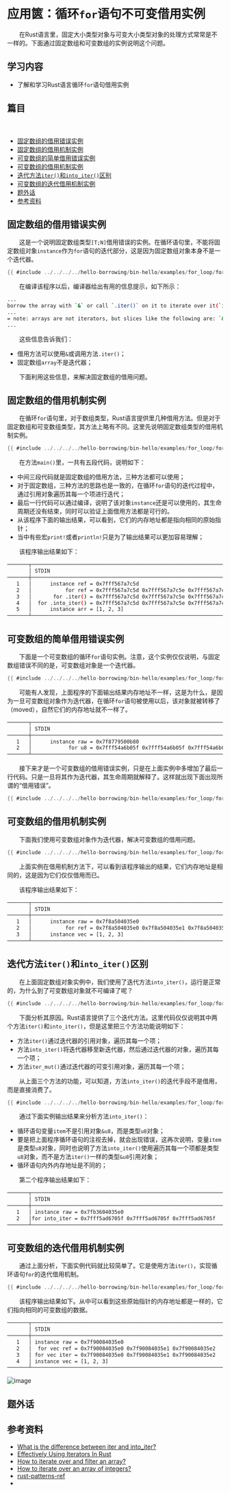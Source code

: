 # 应用篋：循环`for`语句不可变借用实例

　　在Rust语言里，固定大小类型对象与可变大小类型对象的处理方式常常是不一样的。下面通过固定数组和可变数组的实例说明这个问题。

## 学习内容
- 了解和学习Rust语言循环`for`语句借用实例

## 篇目
　　
- [固定数组的借用错误实例](#固定数组的借用错误实例)
- [固定数组的借用机制实例](#固定数组的借用机制实例)
- [可变数组的简单借用错误实例](#可变数组的简单借用错误实例)
- [可变数组的借用机制实例](#可变数组的借用机制实例)
- [迭代方法`iter()`和`into_iter()`区别](#迭代方法iter和into_iter区别)
- [可变数组的迭代借用机制实例](#可变数组的迭代借用机制实例)
- [题外话](#题外话)
- [参考资料](#参考资料)

## 固定数组的借用错误实例

　　这是一个说明固定数组类型`[T;N]`借用错误的实例。在循环语句里，不能将固定数组对象`instance`作为`for`语句的迭代部分，这是因为固定数组对象本身不是一个迭代器。

```rust
{{ #include ../../../../hello-borrowing/bin-hello/examples/for_loop/for_arr.rs:feature-err }}
```


　　在编译该程序以后，编译器给出有用的信息提示，如下所示：

```bash
...
borrow the array with `&` or call `.iter()` on it to iterate over it(`instance`)
...
= note: arrays are not iterators, but slices like the following are: `&[1, 2, 3]`
...
```

　　这些信息告诉我们：

- 借用方法可以使用`&`或调用方法`.iter()`；
- 固定数组`array`不是迭代器；

　　下面利用这些信息，来解决固定数组的借用问题。

## 固定数组的借用机制实例

　　在循环`for`语句里，对于数组类型，Rust语言提供里几种借用方法。但是对于固定数组和可变数组类型，其方法上略有不同。这里先说明固定数组类型的借用机制实例。

```rust
{{ #include ../../../../hello-borrowing/bin-hello/examples/for_loop/for_arr.rs:feature-ok }}
```

　　在方法`main()`里，一共有五段代码，说明如下：

- 中间三段代码就是固定数组的借用方法，三种方法都可以使用；
- 对于固定数组，三种方法的思路也是一致的，在循环`for`语句的迭代过程中，通过引用对象遍历其每一个项进行迭代；
- 最后一行代码可以通过编译，说明了该对象`instance`还是可以使用的，其生命周期还没有结束，同时可以验证上面借用方法都是可行的。
- 从该程序下面的输出结果，可以看到，它们的内存地址都是指向相同的原始指针；
- 当中有些宏`print!`或者`println!`只是为了输出结果可以更加容易理解；

　　该程序输出结果如下：

```bash
───────┬───────────────────────────────────────────────────────────────────────
       │ STDIN
───────┼───────────────────────────────────────────────────────────────────────
   1   │      instance ref = 0x7fff567a7c5d
   2   │           for ref = 0x7fff567a7c5d 0x7fff567a7c5e 0x7fff567a7c5f 
   3   │       for .iter() = 0x7fff567a7c5d 0x7fff567a7c5e 0x7fff567a7c5f 
   4   │  for .into_iter() = 0x7fff567a7c5d 0x7fff567a7c5e 0x7fff567a7c5f 
   5   │      instance arr = [1, 2, 3]
───────┴───────────────────────────────────────────────────────────────────────
```

## 可变数组的简单借用错误实例

　　下面是一个可变数组的循环`for`语句实例。注意，这个实例仅仅说明，与固定数组错误不同的是，可变数组对象是一个迭代器。

```rust
{{ #include ../../../../hello-borrowing/bin-hello/examples/for_loop/for_vec.rs:feature-cp }}
```

　　可能有人发现，上面程序的下面输出结果内存地址不一样，这是为什么，是因为一旦可变数组对象作为迭代器，在循环`for`语句被使用以后，该对象就被转移了（moved），自然它们的内存地址就不一样了。

```bash
───────┬────────────────────────────────────────────────────────────────────────
       │ STDIN
───────┼────────────────────────────────────────────────────────────────────────
   1   │      instance raw = 0x7f8779500b80
   2   │            for u8 = 0x7fff54a6b05f 0x7fff54a6b05f 0x7fff54a6b05f 
───────┴────────────────────────────────────────────────────────────────────────
```

　　接下来才是一个可变数组的借用错误实例，只是在上面实例中多增加了最后一行代码。只是一旦将其作为迭代器，其生命周期就解释了。这样就出现下面出现所谓的“借用错误”。

```rust
{{ #include ../../../../hello-borrowing/bin-hello/examples/for_loop/for_vec.rs:feature-err }}
```

## 可变数组的借用机制实例

　　下面我们使用可变数组对象作为迭代器，解决可变数组的借用问题。

```rust
{{ #include ../../../../hello-borrowing/bin-hello/examples/for_loop/for_vec.rs:feature-ok }}
```

　　上面实例在借用机制方法下，可以看到该程序输出的结果，它们内存地址是相同的，这是因为它们仅仅借用而已。

　　该程序输出结果如下：

```bash
───────┬────────────────────────────────────────────────────────────────────────
       │ STDIN
───────┼────────────────────────────────────────────────────────────────────────
   1   │      instance raw = 0x7f8a504035e0
   2   │           for ref = 0x7f8a504035e0 0x7f8a504035e1 0x7f8a504035e2 
   3   │      instance vec = [1, 2, 3]
───────┴────────────────────────────────────────────────────────────────────────
```

## 迭代方法`iter()`和`into_iter()`区别

　　在上面固定数组对象实例中，我们使用了迭代方法`into_iter()`，运行是正常的，为什么到了可变数组对象就不可编译了呢？

```rust
{{ #include ../../../../hello-borrowing/bin-hello/examples/for_loop/for_vec_iter.rs:feature-err }}
```

　　下面分析其原因。Rust语言提供了三个迭代方法。这里代码仅仅说明其中两个方法`iter()`和`into_iter()`，但是这里把三个方法功能说明如下：

- 方法`iter()`通过迭代器的引用对象，遍历其每一个项；
- 方法`into_iter()`将迭代器移至新迭代器，然后通过迭代器的对象，遍历其每一个项；
- 方法`iter_mut()`通过迭代器的可变引用对象，遍历其每一个项；

　　从上面三个方法的功能，可以知道，方法`into_iter()`的迭代手段不是借用，而是直接消费了。

```rust
{{ #include ../../../../hello-borrowing/bin-hello/examples/for_loop/for_vec_iter.rs:feature-cp }}
```

　　通过下面实例输出结果来分析方法`into_iter()`：

- 循环语句变量`item`不是引用对象`&u8`，而是类型`u8`对象；
- 要是把上面程序循环语句的注视去掉，就会出现错误，这再次说明，变量`item`是类型`u8`对象，同时也说明了方法`into_iter()`使用遍历其每一个项都是类型`u8`对象，而不是方法`iter()`一样的类型`&u8`引用对象；
- 循环语句内外内存地址是不同的；

　　第二个程序输出结果如下：

```bash
───────┬───────────────────────────────────────────────────────────────────────
       │ STDIN
───────┼───────────────────────────────────────────────────────────────────────
   1   │ instance raw = 0x7fb3604035e0
   2   │for into_iter = 0x7fff5ad6705f 0x7fff5ad6705f 0x7fff5ad6705f 
───────┴───────────────────────────────────────────────────────────────────────
```

## 可变数组的迭代借用机制实例

　　通过上面分析，下面实例代码就比较简单了。它是使用方法`iter()`，实现循环语句`for`的迭代借用机制。

```rust
{{ #include ../../../../hello-borrowing/bin-hello/examples/for_loop/for_vec_iter.rs:feature-ok }}
```

　　该程序输出结果如下。从中可以看到这些原始指针的内存地址都是一样的，它们指向相同的可变数组的数据。

```bash
───────┬───────────────────────────────────────────────────────────────────────
       │ STDIN
───────┼───────────────────────────────────────────────────────────────────────
   1   │ instance raw = 0x7f90084035e0
   2   │  for vec ref = 0x7f90084035e0 0x7f90084035e1 0x7f90084035e2 
   3   │ for vec iter = 0x7f90084035e0 0x7f90084035e1 0x7f90084035e2 
   4   │ instance vec = [1, 2, 3]
───────┴───────────────────────────────────────────────────────────────────────
```

![image](../../hello-borrowing/images/hello_borrowing-12_vec_for_loop.png)

## 题外话

## 参考资料
- [What is the difference between iter and into_iter?](https://stackoverflow.com/questions/34733811/what-is-the-difference-between-iter-and-into-iter)
- [Effectively Using Iterators In Rust](https://hermanradtke.com/2015/06/22/effectively-using-iterators-in-rust.html)
- [How to iterate over and filter an array?](https://stackoverflow.com/questions/30467085/how-to-iterate-over-and-filter-an-array)
- [How to iterate over an array of integers?](https://stackoverflow.com/questions/28378407/how-to-iterate-over-an-array-of-integers)
- [rust-patterns-ref](http://xion.io/post/code/rust-patterns-ref.html)
- 